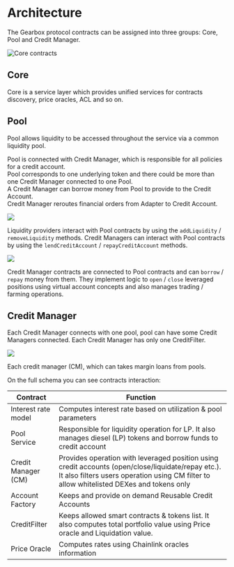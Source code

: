 # Architecture

The Gearbox protocol contracts can be assigned into three groups: Core, Pool and Credit Manager.

![Core contracts](../../../static/img/tutorial/Gearbox\_white\_high.011.png)

## Core

Core is a service layer which provides unified services for contracts discovery, price oracles, ACL and so on.

## Pool

Pool allows liquidity to be accessed throughout the service via a common liquidity pool.

Pool is connected with Credit Manager, which is responsible for all policies for a credit account.  
Pool corresponds to one underlying token and there could be more than one Credit Manager connected to one Pool.  
A Credit Manager can borrow money from Pool to provide to the Credit Account.  
Credit Manager reroutes financial orders from Adapter to Credit Account.  

![](../../../static/img/tutorial/Gearbox\_white\_high.001.png)

Liquidity providers interact with Pool contracts by using the `addLiquidity` / `removeLiquidity` methods. Credit Managers can interact with Pool contracts by using the  `lendCreditAccount` / `repayCreditAccount` methods.

![](../../../static/img/tutorial/Gearbox\_white\_high.003.png)

Credit Manager contracts are connected to Pool contracts and can `borrow` / `repay` money from them. They implement logic to `open` / `close` leveraged positions using virtual account concepts and also manages trading / farming operations.

## Credit Manager

Each Credit Manager connects with one pool, pool can have some Credit Managers connected. Each Credit Manager has only one CreditFilter.

![](../../../static/img/tutorial/Gearbox\_white\_high.012.jpeg)

Each credit manager (CM), which can takes margin loans from pools.

On the full schema you can see contracts interaction:

| Contract            | Function                                                                                                                                                                                       |
| ------------------- | ---------------------------------------------------------------------------------------------------------------------------------------------------------------------------------------------- |
| Interest rate model | Computes interest rate based on utilization & pool parameters                                                                                                                                  |
| Pool Service        | Responsible for liquidity operation for LP. It also manages diesel (LP) tokens and borrow funds to credit account                                                                              |
| Credit Manager (CM) | Provides operation with leveraged position using credit accounts (open/close/liquidate/repay etc.). It also filters users operation using CM filter to allow whitelisted DEXes and tokens only |
| Account Factory     | Keeps and provide on demand Reusable Credit Accounts                                                                                                                                           |
| CreditFilter        | Keeps allowed smart contracts & tokens list. It also computes total portfolio value using Price oracle and Liquidation value.                                                                  |
| Price Oracle        | Computes rates using Chainlink oracles information                                                                                                                                             |
